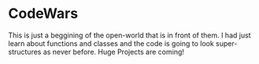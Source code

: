 # CodeWars
This is just a beggining of the open-world
that is in front of them. I had just learn
about functions and classes and the code is
going to look super-structures as never before.
Huge Projects are coming! 